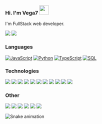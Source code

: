 ###  Hi. I'm Vega7 <img width="30" src="https://camo.githubusercontent.com/e8e7b06ecf583bc040eb60e44eb5b8e0ecc5421320a92929ce21522dbc34c891/68747470733a2f2f6d656469612e67697068792e636f6d2f6d656469612f6876524a434c467a6361737252346961377a2f67697068792e676966">

I'm FullStack web developer.

[![](https://img.shields.io/badge/-Discord-FFF?&logo=Discord)](https://discordapp.com/users/725656622197768202/)
[![](https://img.shields.io/badge/-Telegram-FFF?&logo=Telegram)](https://t.me/ARQ81)

### Languages

[![JavaScript](https://img.shields.io/badge/-JavaScript-000?&logo=JavaScript)]()
[![Python](https://img.shields.io/badge/-Python-000?&logo=Python)]()
[![TypeScript](https://img.shields.io/badge/-TypeScript-000?&logo=typescript)]()
[![SQL](https://img.shields.io/badge/-SQL-000?&logo=MySQL)]()

### Technologies

[![](https://img.shields.io/badge/-jQuery-000?&logo=jQuery&logoColor=0769AD)]()
[![](https://img.shields.io/badge/-Node.js-000?&logo=node.js)]()
[![](https://img.shields.io/badge/-Bootstrap-000?&logo=Bootstrap)]()
[![](https://img.shields.io/badge/-Vue-000?&logo=Vue.js)]()
[![](https://img.shields.io/badge/-SQLite-000?&logo=Sqlite)]()
[![](https://img.shields.io/badge/-Sequelize-000?&logo=Sequelize)]()
[![](https://img.shields.io/badge/-Nuxt.js-000?&logo=Nuxt.js)]()
[![](https://img.shields.io/badge/-Next.js-000?&logo=Next.js)]()
[![](https://img.shields.io/badge/-Flask-000?&logo=Flask)]()
[![](https://img.shields.io/badge/-Django-000?&logo=Django&logoColor=092E20)]()
[![](https://img.shields.io/badge/-React-000?&logo=React&logoColor=61DAFB)]()

### Other

[![](https://img.shields.io/badge/-HTML-000?&logo=html5)]()
[![](https://img.shields.io/badge/-CSS-000?&logo=css3&logoColor=1572B6)]()
[![](https://img.shields.io/badge/-Sass-000?&logo=sass&logoColor=CC6699)]()
[![](https://img.shields.io/badge/-Git-000?&logo=Git)]()
[![](https://img.shields.io/badge/-Docker-000?&logo=Docker)]()
[![](https://img.shields.io/badge/-Heroku-000?&logo=heroku&logoColor=430098)]()

![Snake animation](https://github.com/dias0pe/dias0pe/blob/output/github-contribution-grid-snake.svg)


<!-- <div align="center">

# 📊 GitHub Stats:
[![Metrics](https://metrics.lecoq.io/UDP01?template=classic&base.header=0&base.metadata=0&isocalendar=1&languages=1&people=1&isocalendar.duration=half-year&languages.limit=8&languages.sections=most-used&languages.colors=github&languages.threshold=0%25&languages.indepth=false&languages.recent.load=300&languages.recent.days=14&people.limit=24&people.size=28&people.types=followers%2C%20following&people.identicons=false&people.shuffle=false&config.timezone=Asia%2FCalcutta)](https://www.github.com/UDP01)
![](https://github-readme-stats.vercel.app/api?username=UDP01&theme=tokyonight&hide_border=false&include_all_commits=true&count_private=false)
</div> -->


<!-- Proudly created with GPRM ( https://gprm.itsvg.in ) -->
